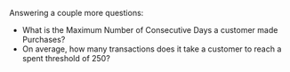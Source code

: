 Answering a couple more questions:
- What is the Maximum Number of Consecutive Days a customer made Purchases?
- On average, how many transactions does it take a customer to reach a spent
threshold of 250?
